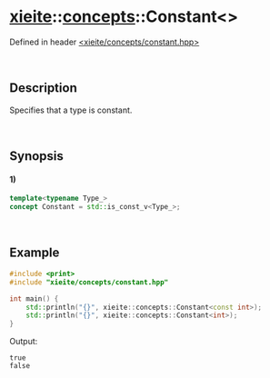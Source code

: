 # [xieite](../../xieite.md)\:\:[concepts](../../concepts.md)\:\:Constant\<\>
Defined in header [<xieite/concepts/constant.hpp>](../../../include/xieite/concepts/constant.hpp)

&nbsp;

## Description
Specifies that a type is constant.

&nbsp;

## Synopsis
#### 1)
```cpp
template<typename Type_>
concept Constant = std::is_const_v<Type_>;
```

&nbsp;

## Example
```cpp
#include <print>
#include "xieite/concepts/constant.hpp"

int main() {
    std::println("{}", xieite::concepts::Constant<const int>);
    std::println("{}", xieite::concepts::Constant<int>);
}
```
Output:
```
true
false
```
